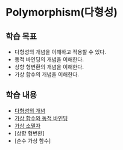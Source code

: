 # Polymorphism(다형성)

## 학습 목표

* 다형성의 개념을 이해하고 적용할 수 있다.
* 동적 바인딩의 개념을 이해한다. 
* 상향 형변환의 개념을 이해한다.
* 가상 함수의 개념을 이해한다.


## 학습 내용

* [다형성의 개념](./Concept.md)
* [가상 함수와 동적 바인딩](.VirtualFunction.md)
* [가상 소멸자](.virtual_destructor.md)
* [상향 형변환]
* [순수 가상 함수] 
